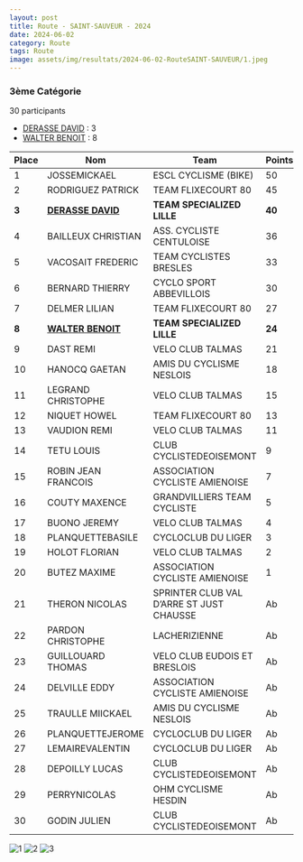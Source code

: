 ```yaml
---
layout: post
title: Route - SAINT-SAUVEUR - 2024
date: 2024-06-02
category: Route
tags: Route
image: assets/img/resultats/2024-06-02-RouteSAINT-SAUVEUR/1.jpeg
---
```


### 3ème Catégorie
30 participants
- [DERASSE DAVID](https://teamspecializedlille.github.io/coureurs/derassedavid) : 3
- [WALTER BENOIT](https://teamspecializedlille.github.io/coureurs/walterbenoit) : 8

| Place  | Nom                                                                          | Team                                     | Points  |
|--------|------------------------------------------------------------------------------|------------------------------------------|---------|
| 1	     | JOSSEMICKAEL	                                                                | ESCL CYCLISME (BIKE)                     | 	50     | 
| 2	     | RODRIGUEZ PATRICK	                                                           | TEAM FLIXECOURT 80                       | 	45     |   
| **3**	 | **[DERASSE DAVID](https://teamspecializedlille.github.io/coureurs/derassedavid)**	  | **TEAM SPECIALIZED LILLE**                   | 	**40** | 
| 4      | 	BAILLEUX CHRISTIAN	                                                         | ASS. CYCLISTE CENTULOISE                 | 	36     |    
| 5      | 	VACOSAIT FREDERIC                                                           | 	TEAM CYCLISTES BRESLES                  | 	33     | 
| 6      | 	BERNARD THIERRY                                                             | 	CYCLO SPORT ABBEVILLOIS                 | 	30     | 
| 7      | 	DELMER LILIAN	                                                              | TEAM FLIXECOURT 80                       | 	27     | 
| **8**      | 	**[WALTER BENOIT](https://teamspecializedlille.github.io/coureurs/walterbenoit)**	 | **TEAM SPECIALIZED LILLE**                   | 	**24** | 
| 9      | 	DAST REMI                                                                   | 	VELO CLUB TALMAS                        | 	21     | 
| 10	    | HANOCQ GAETAN	                                                               | AMIS DU CYCLISME NESLOIS                 | 	18     | 
| 11     | 	LEGRAND CHRISTOPHE                                                          | 	VELO CLUB TALMAS                        | 	15     | 
| 12	    | NIQUET HOWEL	                                                                | TEAM FLIXECOURT 80                       | 	13     | 
| 13     | 	VAUDION REMI                                                                | 	VELO CLUB TALMAS                        | 	11     | 
| 14     | 	TETU LOUIS	                                                                 | CLUB CYCLISTEDEOISEMONT                  | 	9      | 
| 15     | 	ROBIN JEAN FRANCOIS                                                         | 	ASSOCIATION CYCLISTE AMIENOISE          | 	7      | 
| 16     | 	COUTY MAXENCE                                                               | 	GRANDVILLIERS TEAM CYCLISTE             | 	5      | 
| 17	    | BUONO JEREMY	                                                                | VELO CLUB TALMAS                         | 	4      | 
| 18     | 	PLANQUETTEBASILE	                                                           | CYCLOCLUB DU LIGER                       | 	3      | 
| 19	    | HOLOT FLORIAN	                                                               | VELO CLUB TALMAS                         | 	2      | 
| 20	    | BUTEZ MAXIME	                                                                | ASSOCIATION CYCLISTE AMIENOISE	          | 1       | 
| 21	    | THERON NICOLAS	                                                              | SPRINTER CLUB VAL D’ARRE ST JUST CHAUSSE | Ab      | 	
| 22     | 	PARDON CHRISTOPHE	                                                          | LACHERIZIENNE	                           | Ab      |
| 23	    | GUILLOUARD THOMAS	                                                           | VELO CLUB EUDOIS ET BRESLOIS             | Ab      | 	
| 24     | 	DELVILLE EDDY	                                                              | ASSOCIATION CYCLISTE AMIENOISE	          | Ab      |
| 25	    | TRAULLE MIICKAEL	                                                            | AMIS DU CYCLISME NESLOIS	                | Ab      |
| 26	    | PLANQUETTEJEROME	                                                            | CYCLOCLUB DU LIGER	                      | Ab      |
| 27	    | LEMAIREVALENTIN	                                                             | CYCLOCLUB DU LIGER	                      | Ab      |
| 28	    | DEPOILLY LUCAS	                                                              | CLUB CYCLISTEDEOISEMONT	                 | Ab      | 
| 29	    | PERRYNICOLAS	                                                                | OHM CYCLISME HESDIN	                     | Ab      |
| 30     | 	GODIN JULIEN	                                                               | CLUB CYCLISTEDEOISEMONT                  | Ab      |

![1](http://teamspecializedlille.github.io/assets/img/resultats/2024-06-02-RouteSAINT-SAUVEUR/1.jpeg)
![2](http://teamspecializedlille.github.io/assets/img/resultats/2024-06-02-RouteSAINT-SAUVEUR/2.jpeg)
![3](http://teamspecializedlille.github.io/assets/img/resultats/2024-06-02-RouteSAINT-SAUVEUR/3.jpeg)
